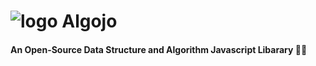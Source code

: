# ![logo](https://github.com/Ukhang/algojo/assets/94834060/6ec1c1c3-3964-449e-9e13-7205ac24518c) Algojo

#### An Open-Source Data Structure and Algorithm Javascript Libarary 👩‍💻
